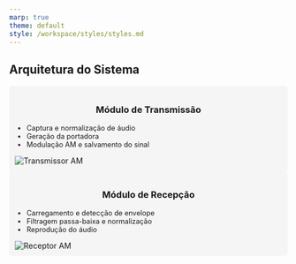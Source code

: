 ```yaml
---
marp: true
theme: default
style: /workspace/styles/styles.md
---
```


## Arquitetura do Sistema
<div class="grid-container" style="grid-template-columns: 1fr 1fr; gap: 10px;">
  <div style="background: #f5f5f5; padding: 10px; border-radius: 5px;">
    <h3 style="text-align: center;">Módulo de Transmissão</h3>
    <ul style="font-size: 0.9em;">
      <li>Captura e normalização de áudio</li>
      <li>Geração da portadora</li>
      <li>Modulação AM e salvamento do sinal</li>
    </ul>
    <img src="https://www.researchgate.net/profile/Mohammad_Al_Amin3/publication/341136949/figure/fig1/AS:887228567347200@1588619072925/Block-diagram-of-the-amplitude-modulation-transmitter.png" 
         alt="Transmissor AM" style="max-height: 35vh;">
  </div>
  <div style="background: #f5f5f5; padding: 10px; border-radius: 5px;">
    <h3 style="text-align: center;">Módulo de Recepção</h3>
    <ul style="font-size: 0.9em;">
      <li>Carregamento e detecção de envelope</li>
      <li>Filtragem passa-baixa e normalização</li>
      <li>Reprodução do áudio</li>
    </ul>
    <img src="https://www.researchgate.net/profile/Charles-Umahi/publication/337727520/figure/fig4/AS:833698079879169@1575615657790/Block-diagram-of-the-AM-receiver.png" 
         alt="Receptor AM" style="max-height: 35vh;">
  </div>
</div>

